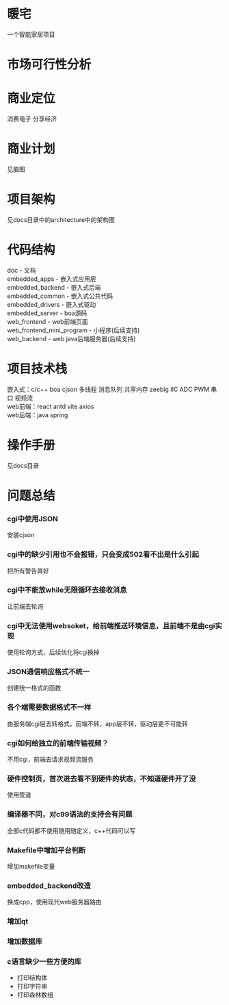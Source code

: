 # 暖宅
一个智能家居项目

# 市场可行性分析

# 商业定位
消费电子 分享经济

# 商业计划
见脑图

# 项目架构
见docs目录中的architecture中的架构图

# 代码结构
doc - 文档  
embedded_apps - 嵌入式应用层  
embedded_backend - 嵌入式后端  
embedded_common - 嵌入式公共代码  
embedded_drivers - 嵌入式驱动  
embedded_server - boa源码  
web_frontend - web前端页面  
web_frontend_mini_program - 小程序(后续支持)  
web_backend - web java后端服务器(后续支持)  

# 项目技术栈
嵌入式：c/c++ boa cjson 多线程 消息队列 共享内存 zeebig IIC ADC PWM 串口 视频流  
web前端：react antd vite axios  
web后端：java spring  

# 操作手册
见docs目录

# 问题总结
### cgi中使用JSON
安装cjson

### cgi中的缺少引用也不会报错，只会变成502看不出是什么引起
把所有警告弄好

### cgi中不能放while无限循环去接收消息
让前端去轮询

### cgi中无法使用websoket，给前端推送环境信息，且前端不是由cgi实现
使用轮询方式，后续优化将cgi换掉

### JSON通信响应格式不统一
创建统一格式的函数

### 各个端需要数据格式不一样
由服务端cgi层去转格式，前端不转，app层不转，驱动层更不可能转

### cgi如何给独立的前端传输视频？
不用cgi，前端去请求视频流服务

### 硬件控制页，首次进去看不到硬件的状态，不知道硬件开了没
使用管道

### 编译器不同，对c99语法的支持会有问题
全部c代码都不使用随用随定义，c++代码可以写

### Makefile中增加平台判断
增加makefile变量

### embedded_backend改造
换成cpp，使用现代web服务器路由

### 增加qt

### 增加数据库

### c语言缺少一些方便的库
- 打印结构体
- 打印字符串
- 打印森林数组
